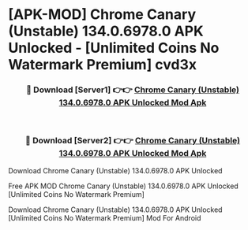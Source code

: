 # [APK-MOD] Chrome Canary (Unstable) 134.0.6978.0 APK Unlocked - [Unlimited Coins No Watermark Premium] cvd3x



<div align="center">
<h3>🔴 Download [Server1] 👉👉 <a href="https://momento.my/?title=Chrome_Canary_(Unstable)_134.0.6978.0_APK_Unlocked">Chrome Canary (Unstable) 134.0.6978.0 APK Unlocked Mod Apk</a></h3><br>

<h3>🔴 Download [Server2] 👉👉 <a href="https://momento.my/?title=Chrome_Canary_(Unstable)_134.0.6978.0_APK_Unlocked">Chrome Canary (Unstable) 134.0.6978.0 APK Unlocked Mod Apk</a></h3>
</div>



Download Chrome Canary (Unstable) 134.0.6978.0 APK Unlocked 

Free APK MOD Chrome Canary (Unstable) 134.0.6978.0 APK Unlocked [Unlimited Coins No Watermark Premium]

Download Chrome Canary (Unstable) 134.0.6978.0 APK Unlocked [Unlimited Coins No Watermark Premium] Mod For Android
